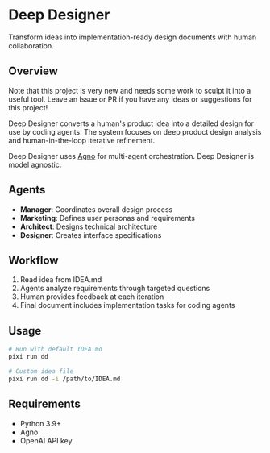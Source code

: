# Deep Designer

Transform ideas into implementation-ready design documents with human collaboration.

## Overview

Note that this project is very new and needs some work to sculpt it into a useful tool. Leave an Issue or PR if you have any ideas or suggestions for this project!

Deep Designer converts a human's product idea into a detailed design for use by coding agents. The system focuses on deep product design analysis and human-in-the-loop iterative refinement.

Deep Designer uses [Agno](https://docs.agno.com/introduction) for multi-agent orchestration. Deep Designer is model agnostic.

## Agents

- **Manager**: Coordinates overall design process
- **Marketing**: Defines user personas and requirements
- **Architect**: Designs technical architecture
- **Designer**: Creates interface specifications

## Workflow

1. Read idea from IDEA.md
2. Agents analyze requirements through targeted questions
3. Human provides feedback at each iteration
4. Final document includes implementation tasks for coding agents

## Usage

```bash
# Run with default IDEA.md
pixi run dd

# Custom idea file
pixi run dd -i /path/to/IDEA.md
```

## Requirements

- Python 3.9+
- Agno
- OpenAI API key
